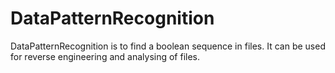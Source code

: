 # DataPatternRecognition
DataPatternRecognition is to find a boolean sequence in files.
It can be used for reverse engineering and analysing of files.
